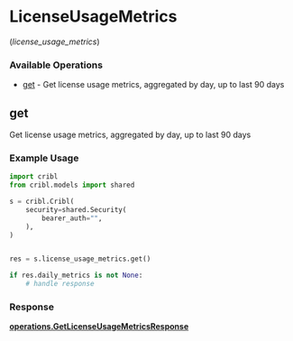 # LicenseUsageMetrics
(*license_usage_metrics*)

### Available Operations

* [get](#get) - Get license usage metrics, aggregated by day, up to last 90 days

## get

Get license usage metrics, aggregated by day, up to last 90 days

### Example Usage

```python
import cribl
from cribl.models import shared

s = cribl.Cribl(
    security=shared.Security(
        bearer_auth="",
    ),
)


res = s.license_usage_metrics.get()

if res.daily_metrics is not None:
    # handle response
```


### Response

**[operations.GetLicenseUsageMetricsResponse](../../models/operations/getlicenseusagemetricsresponse.md)**

